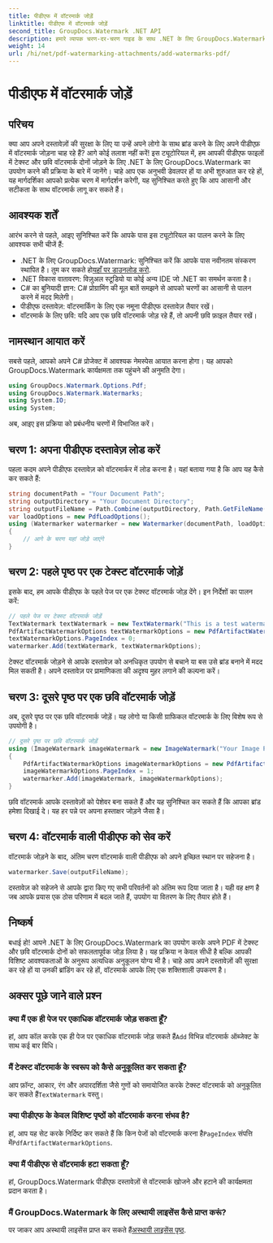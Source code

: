 ```yaml
---
title: पीडीएफ में वॉटरमार्क जोड़ें
linktitle: पीडीएफ में वॉटरमार्क जोड़ें
second_title: GroupDocs.Watermark .NET API
description: हमारे व्यापक चरण-दर-चरण गाइड के साथ .NET के लिए GroupDocs.Watermark का उपयोग करके अपने PDF में टेक्स्ट और छवि वॉटरमार्क जोड़ने का तरीका जानें।
weight: 14
url: /hi/net/pdf-watermarking-attachments/add-watermarks-pdf/
---
```


# पीडीएफ में वॉटरमार्क जोड़ें

## परिचय
क्या आप अपने दस्तावेज़ों की सुरक्षा के लिए या उन्हें अपने लोगो के साथ ब्रांड करने के लिए अपने पीडीएफ़ में वॉटरमार्क जोड़ना चाह रहे हैं? आगे कोई तलाश नहीं करें! इस ट्यूटोरियल में, हम आपकी पीडीएफ फाइलों में टेक्स्ट और छवि वॉटरमार्क दोनों जोड़ने के लिए .NET के लिए GroupDocs.Watermark का उपयोग करने की प्रक्रिया के बारे में जानेंगे। चाहे आप एक अनुभवी डेवलपर हों या अभी शुरुआत कर रहे हों, यह मार्गदर्शिका आपको प्रत्येक चरण में मार्गदर्शन करेगी, यह सुनिश्चित करते हुए कि आप आसानी और सटीकता के साथ वॉटरमार्क लागू कर सकते हैं।
## आवश्यक शर्तें
आरंभ करने से पहले, आइए सुनिश्चित करें कि आपके पास इस ट्यूटोरियल का पालन करने के लिए आवश्यक सभी चीजें हैं:
-  .NET के लिए GroupDocs.Watermark: सुनिश्चित करें कि आपके पास नवीनतम संस्करण स्थापित है। तुम कर सकते हो[यहाँ पर डाउनलोड करो](https://releases.groupdocs.com/Watermark/net/).
- .NET विकास वातावरण: विज़ुअल स्टूडियो या कोई अन्य IDE जो .NET का समर्थन करता है।
- C# का बुनियादी ज्ञान: C# प्रोग्रामिंग की मूल बातें समझने से आपको चरणों का आसानी से पालन करने में मदद मिलेगी।
- पीडीएफ दस्तावेज़: वॉटरमार्किंग के लिए एक नमूना पीडीएफ दस्तावेज़ तैयार रखें।
- वॉटरमार्क के लिए छवि: यदि आप एक छवि वॉटरमार्क जोड़ रहे हैं, तो अपनी छवि फ़ाइल तैयार रखें।
## नामस्थान आयात करें
सबसे पहले, आपको अपने C# प्रोजेक्ट में आवश्यक नेमस्पेस आयात करना होगा। यह आपको GroupDocs.Watermark कार्यक्षमता तक पहुंचने की अनुमति देगा।
```csharp
using GroupDocs.Watermark.Options.Pdf;
using GroupDocs.Watermark.Watermarks;
using System.IO;
using System;
```
अब, आइए इस प्रक्रिया को प्रबंधनीय चरणों में विभाजित करें।
## चरण 1: अपना पीडीएफ दस्तावेज़ लोड करें
पहला कदम अपने पीडीएफ दस्तावेज़ को वॉटरमार्कर में लोड करना है। यहां बताया गया है कि आप यह कैसे कर सकते हैं:
```csharp
string documentPath = "Your Document Path";
string outputDirectory = "Your Document Directory";
string outputFileName = Path.Combine(outputDirectory, Path.GetFileName(documentPath));
var loadOptions = new PdfLoadOptions();
using (Watermarker watermarker = new Watermarker(documentPath, loadOptions))
{
    // आगे के चरण यहां जोड़े जाएंगे
}
```
## चरण 2: पहले पृष्ठ पर एक टेक्स्ट वॉटरमार्क जोड़ें
इसके बाद, हम आपके पीडीएफ के पहले पेज पर एक टेक्स्ट वॉटरमार्क जोड़ देंगे। इन निर्देशों का पालन करें:
```csharp
// पहले पेज पर टेक्स्ट वॉटरमार्क जोड़ें
TextWatermark textWatermark = new TextWatermark("This is a test watermark", new Font("Arial", 8));
PdfArtifactWatermarkOptions textWatermarkOptions = new PdfArtifactWatermarkOptions();
textWatermarkOptions.PageIndex = 0;
watermarker.Add(textWatermark, textWatermarkOptions);
```

टेक्स्ट वॉटरमार्क जोड़ने से आपके दस्तावेज़ को अनधिकृत उपयोग से बचाने या बस उसे ब्रांड बनाने में मदद मिल सकती है। अपने दस्तावेज़ पर प्रामाणिकता की अदृश्य मुहर लगाने की कल्पना करें।
## चरण 3: दूसरे पृष्ठ पर एक छवि वॉटरमार्क जोड़ें
अब, दूसरे पृष्ठ पर एक छवि वॉटरमार्क जोड़ें। यह लोगो या किसी ग्राफिकल वॉटरमार्क के लिए विशेष रूप से उपयोगी है।
```csharp
// दूसरे पृष्ठ पर छवि वॉटरमार्क जोड़ें
using (ImageWatermark imageWatermark = new ImageWatermark("Your Image Path"))
{
    PdfArtifactWatermarkOptions imageWatermarkOptions = new PdfArtifactWatermarkOptions();
    imageWatermarkOptions.PageIndex = 1;
    watermarker.Add(imageWatermark, imageWatermarkOptions);
}
```

छवि वॉटरमार्क आपके दस्तावेज़ों को पेशेवर बना सकते हैं और यह सुनिश्चित कर सकते हैं कि आपका ब्रांड हमेशा दिखाई दे। यह हर पन्ने पर अपना हस्ताक्षर जोड़ने जैसा है।
## चरण 4: वॉटरमार्क वाली पीडीएफ को सेव करें
वॉटरमार्क जोड़ने के बाद, अंतिम चरण वॉटरमार्क वाली पीडीएफ को अपने इच्छित स्थान पर सहेजना है।
```csharp
watermarker.Save(outputFileName);
```
दस्तावेज़ को सहेजने से आपके द्वारा किए गए सभी परिवर्तनों को अंतिम रूप दिया जाता है। यही वह क्षण है जब आपके प्रयास एक ठोस परिणाम में बदल जाते हैं, उपयोग या वितरण के लिए तैयार होते हैं।
## निष्कर्ष
बधाई हो! आपने .NET के लिए GroupDocs.Watermark का उपयोग करके अपने PDF में टेक्स्ट और छवि वॉटरमार्क दोनों को सफलतापूर्वक जोड़ लिया है। यह प्रक्रिया न केवल सीधी है बल्कि आपकी विशिष्ट आवश्यकताओं के अनुरूप अत्यधिक अनुकूलन योग्य भी है। चाहे आप अपने दस्तावेज़ों की सुरक्षा कर रहे हों या उनकी ब्रांडिंग कर रहे हों, वॉटरमार्क आपके लिए एक शक्तिशाली उपकरण है।
## अक्सर पूछे जाने वाले प्रश्न
### क्या मैं एक ही पेज पर एकाधिक वॉटरमार्क जोड़ सकता हूँ?
 हां, आप कॉल करके एक ही पेज पर एकाधिक वॉटरमार्क जोड़ सकते हैं`Add` विभिन्न वॉटरमार्क ऑब्जेक्ट के साथ कई बार विधि।
### मैं टेक्स्ट वॉटरमार्क के स्वरूप को कैसे अनुकूलित कर सकता हूँ?
 आप फ़ॉन्ट, आकार, रंग और अपारदर्शिता जैसे गुणों को समायोजित करके टेक्स्ट वॉटरमार्क को अनुकूलित कर सकते हैं`TextWatermark` वस्तु।
### क्या पीडीएफ के केवल विशिष्ट पृष्ठों को वॉटरमार्क करना संभव है?
 हां, आप यह सेट करके निर्दिष्ट कर सकते हैं कि किन पेजों को वॉटरमार्क करना है`PageIndex` संपत्ति में`PdfArtifactWatermarkOptions`.
### क्या मैं पीडीएफ से वॉटरमार्क हटा सकता हूँ?
हां, GroupDocs.Watermark पीडीएफ दस्तावेज़ों से वॉटरमार्क खोजने और हटाने की कार्यक्षमता प्रदान करता है।
### मैं GroupDocs.Watermark के लिए अस्थायी लाइसेंस कैसे प्राप्त करूं?
पर जाकर आप अस्थायी लाइसेंस प्राप्त कर सकते हैं[अस्थायी लाइसेंस पृष्ठ](https://purchase.groupdocs.com/temporary-license/).